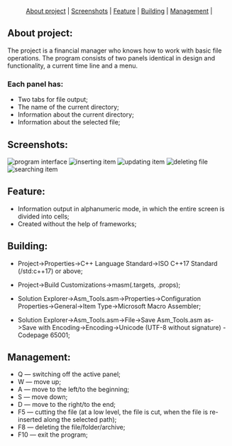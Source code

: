 <p align="center">
  <a href="#about project">About project</a> |
  <a href="#screenshots">Screenshots</a> |
  <a href="#feature">Feature</a> |
  <a href="#building">Building</a> |
  <a href="#management">Management</a> |
</p>

## About project:
The project is a financial manager who knows how to work with basic file operations. The program consists of two panels identical in design and functionality, a current time line and a menu.
### Each panel has: 
+ Two tabs for file output;
+ The name of the current directory;
+ Information about the current directory;
+ Information about the selected file;

## Screenshots:
![program interface](https://github.com/Cursor010/QT_Reference_Book/tree/main/screenshoots/ProgramIntarface.png)
![inserting item](https://github.com/Cursor010/QT_Reference_Book/tree/main/screenshoots/InsertingItem.png)
![updating item](https://github.com/Cursor010/QT_Reference_Book/tree/main/screenshoots/UpdatingItem.png)
![deleting file](https://github.com/Cursor010/FIle_Manager/tree/main/screenshots/DeletingFile.png)
![searching item](https://github.com/Cursor010/FIle_Manager/tree/main/screenshots/SearchingItem.png)

## Feature: 
+ Information output in alphanumeric mode, in which the entire screen is divided into cells;
+ Created without the help of frameworks;

## Building: 

+ Project->Properties->C++ Language Standard->ISO C++17 Standard (/std:c++17) or above;

+ Project->Build Customizations->masm(.targets, .props);

+ Solution Explorer->Asm_Tools.asm->Properties->Configuration Properties->General->Item Type->Microsoft Macro Assembler;

+ Solution Explorer->Asm_Tools.asm->File->Save Asm_Tools.asm as->Save with Encoding->Encoding->Unicode (UTF-8 without signature) - Codepage 65001;

## Management:
+ Q — switching off the active panel;
+ W — move up;
+ A — move to the left/to the beginning;
+ S — move down;
+ D — move to the right/to the end;
+ F5 — cutting the file (at a low level, the file is cut, when the file is re-inserted along the selected path);
+ F8 — deleting the file/folder/archive;
+ F10 — exit the program;
